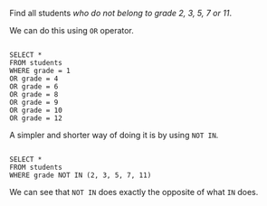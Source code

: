 Find all students _who do not belong to grade 2, 3, 5, 7 or 11_.

We can do this using `OR` operator.

<codeblock language="sql" dbName="students1.db" type="lesson">
<code>
SELECT *
FROM students
WHERE grade = 1
OR grade = 4
OR grade = 6
OR grade = 8
OR grade = 9
OR grade = 10
OR grade = 12
</code>
</codeblock>

A simpler and shorter way of doing it is by using `NOT IN`.

<codeblock language="sql" dbName="students1.db" type="lesson">
<code>
SELECT *
FROM students
WHERE grade NOT IN (2, 3, 5, 7, 11)
</code>
</codeblock>

We can see that `NOT IN` does exactly the opposite of what `IN` does.